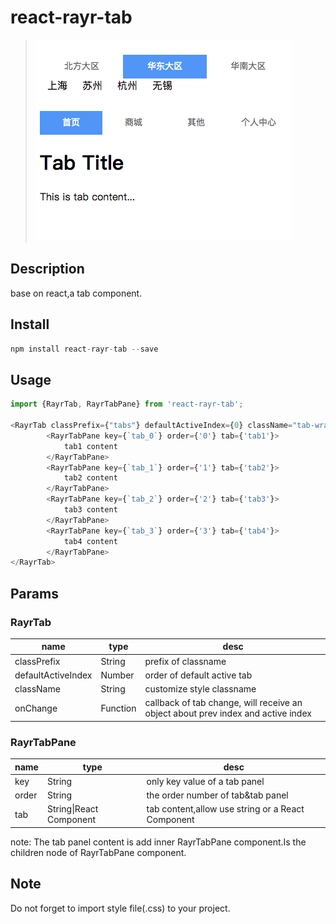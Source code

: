 # react-rayr-tab

> ![Alt 展示图片](https://github.com/rayrcoder/react-rayr-tab/blob/master/src/imgs/demo1.png)

## Description

base on react,a tab component.

## Install

```javascript
npm install react-rayr-tab --save
```

## Usage

```javascript
import {RayrTab, RayrTabPane} from 'react-rayr-tab';

<RayrTab classPrefix={"tabs"} defaultActiveIndex={0} className="tab-wrapper" onChange={(data)=>{}}>
        <RayrTabPane key={`tab_0`} order={'0'} tab={'tab1'}>
            tab1 content
        </RayrTabPane>
        <RayrTabPane key={`tab_1`} order={'1'} tab={'tab2'}>
            tab2 content
        </RayrTabPane>
        <RayrTabPane key={`tab_2`} order={'2'} tab={'tab3'}>
            tab3 content
        </RayrTabPane>
        <RayrTabPane key={`tab_3`} order={'3'} tab={'tab4'}>
            tab4 content
        </RayrTabPane>
</RayrTab>
```

## Params

### RayrTab

|name|type|desc|
|----|----|----|
|classPrefix| String | prefix of classname |
|defaultActiveIndex|Number|order of default active tab|
|className|String|customize style classname|
|onChange|Function|callback of tab change, will receive an object about prev index and active index|

### RayrTabPane

|name|type|desc|
|----|----|----|
|key|String|only key value of a tab panel|
|order|String|the order number of tab&tab panel|
|tab|String\|React Component|tab content,allow use string or a React Component|

note: The tab panel content is add inner RayrTabPane component.Is the children node of RayrTabPane component.

## Note

Do not forget to import style file(.css) to your project.
